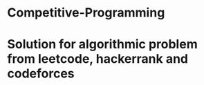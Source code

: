 # Competitive-Programming
# Solution for algorithmic problem from leetcode, hackerrank and codeforces
